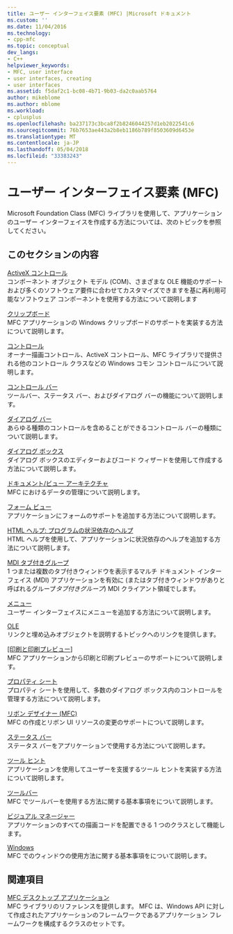 ```yaml
---
title: ユーザー インターフェイス要素 (MFC) |Microsoft ドキュメント
ms.custom: ''
ms.date: 11/04/2016
ms.technology:
- cpp-mfc
ms.topic: conceptual
dev_langs:
- C++
helpviewer_keywords:
- MFC, user interface
- user interfaces, creating
- user interfaces
ms.assetid: f5daf2c1-bc08-4b71-9b03-da2c0aab5764
author: mikeblome
ms.author: mblome
ms.workload:
- cplusplus
ms.openlocfilehash: ba237173c3bca8f2b8246044257d1eb2022541c6
ms.sourcegitcommit: 76b7653ae443a2b8eb1186b789f8503609d6453e
ms.translationtype: MT
ms.contentlocale: ja-JP
ms.lasthandoff: 05/04/2018
ms.locfileid: "33383243"
---
```

# <a name="user-interface-elements-mfc"></a>ユーザー インターフェイス要素 (MFC)
Microsoft Foundation Class (MFC) ライブラリを使用して、アプリケーションのユーザー インターフェイスを作成する方法については、次のトピックを参照してください。  
  
## <a name="in-this-section"></a>このセクションの内容  
 [ActiveX コントロール](../mfc/activex-controls.md)  
 コンポーネント オブジェクト モデル (COM)、さまざまな OLE 機能のサポートおよび多くのソフトウェア要件に合わせてカスタマイズできますを基に再利用可能なソフトウェア コンポーネントを使用する方法について説明します  
  
 [クリップボード](../mfc/clipboard.md)  
 MFC アプリケーションの Windows クリップボードのサポートを実装する方法について説明します。  
  
 [コントロール](../mfc/controls-mfc.md)  
 オーナー描画コントロール、ActiveX コントロール、MFC ライブラリで提供される他のコントロール クラスなどの Windows コモン コントロールについて説明します。  
  
 [コントロール バー](../mfc/control-bars.md)  
 ツールバー、ステータス バー、およびダイアログ バーの機能について説明します。  
  
 [ダイアログ バー](../mfc/dialog-bars.md)  
 あらゆる種類のコントロールを含めることができるコントロール バーの種類について説明します。  
  
 [ダイアログ ボックス](../mfc/dialog-boxes.md)  
 ダイアログ ボックスのエディターおよびコード ウィザードを使用して作成する方法について説明します。  
  
 [ドキュメント/ビュー アーキテクチャ](../mfc/document-view-architecture.md)  
 MFC におけるデータの管理について説明します。  
  
 [フォーム ビュー](../mfc/form-views-mfc.md)  
 アプリケーションにフォームのサポートを追加する方法について説明します。  
  
 [HTML ヘルプ: プログラムの状況依存のヘルプ](../mfc/html-help-context-sensitive-help-for-your-programs.md)  
 HTML ヘルプを使用して、アプリケーションに状況依存のヘルプを追加する方法について説明します。  
  
 [MDI タブ付きグループ](../mfc/mdi-tabbed-groups.md)  
 1 つまたは複数のタブ付きウィンドウを表示するマルチ ドキュメント インターフェイス (MDI) アプリケーションを有効に (またはタブ付きウィンドウがありと呼ばれるグループ*タブ付きグループ*) MDI クライアント領域でします。  
  
 [メニュー](../mfc/menus-mfc.md)  
 ユーザー インターフェイスにメニューを追加する方法について説明します。  
  
 [OLE](../mfc/ole-mfc.md)  
 リンクと埋め込みオブジェクトを説明するトピックへのリンクを提供します。  
  
 [[印刷と印刷プレビュー]](../mfc/printing-and-print-preview.md)  
 MFC アプリケーションから印刷と印刷プレビューのサポートについて説明します。  
  
 [プロパティ シート](../mfc/property-sheets-mfc.md)  
 プロパティ シートを使用して、多数のダイアログ ボックス内のコントロールを管理する方法について説明します。  
  
 [リボン デザイナー (MFC)](../mfc/ribbon-designer-mfc.md)  
 MFC の作成とリボン UI リソースの変更のサポートについて説明します。  
  
 [ステータス バー](../mfc/status-bars.md)  
 ステータス バーをアプリケーションで使用する方法について説明します。  
  
 [ツール ヒント](../mfc/tool-tips.md)  
 アプリケーションを使用してユーザーを支援するツール ヒントを実装する方法について説明します。  
  
 [ツールバー](../mfc/toolbars.md)  
 MFC でツールバーを使用する方法に関する基本事項をについて説明します。  
  
 [ビジュアル マネージャー](../mfc/visualization-manager.md)  
 アプリケーションのすべての描画コードを配置できる 1 つのクラスとして機能します。  
  
 [Windows](../mfc/windows.md)  
 MFC でのウィンドウの使用方法に関する基本事項をについて説明します。  
  
## <a name="related-sections"></a>関連項目  
 [MFC デスクトップ アプリケーション](../mfc/mfc-desktop-applications.md)  
 MFC ライブラリのリファレンスを提供します。 MFC は、Windows API に対して作成されたアプリケーションのフレームワークであるアプリケーション フレームワークを構成するクラスのセットです。

